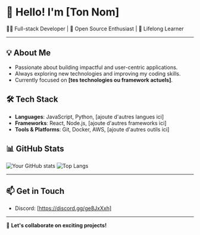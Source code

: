 # 👋 Hello! I'm [Ton Nom]

👨‍💻 Full-stack Developer | 🚀 Open Source Enthusiast | 🌱 Lifelong Learner

---

## 💡 About Me

- Passionate about building impactful and user-centric applications.
- Always exploring new technologies and improving my coding skills.
- Currently focused on **[tes technologies ou framework actuels]**.

## 🛠️ Tech Stack

- **Languages**: JavaScript, Python, [ajoute d'autres langues ici]
- **Frameworks**: React, Node.js, [ajoute d'autres frameworks ici]
- **Tools & Platforms**: Git, Docker, AWS, [ajoute d'autres outils ici]

## 📊 GitHub Stats

![Your GitHub stats](https://github-readme-stats.vercel.app/api?username=Patpat200&show_icons=true&theme=radical)
![Top Langs](https://github-readme-stats.vercel.app/api/top-langs/?username=Patpat200&layout=compact&theme=radical)

---

## 📫 Get in Touch

- Discord: [https://discord.gg/ge8JxXxh]

---

💬 **Let's collaborate on exciting projects!**
